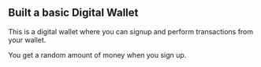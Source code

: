 
## Built a basic Digital Wallet

This is a digital wallet where you can signup and perform transactions from your wallet.


You get a random amount of money when you sign up.
